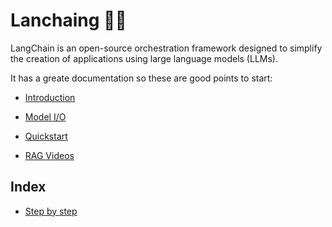 # Lanchaing 🦜🔗

LangChain is an open-source orchestration framework designed to simplify the creation of applications using large language models (LLMs).

It has a greate documentation so these are good points to start:

- [Introduction](https://python.langchain.com/docs/get_started/introduction)

- [Model I/O](https://python.langchain.com/docs/modules/model_io/)

- [Quickstart](https://python.langchain.com/docs/get_started/quickstart)

- [RAG Videos](https://www.youtube.com/watch?v=wd7TZ4w1mSw&list=PLfaIDFEXuae2LXbO1_PKyVJiQ23ZztA0x&pp=iAQB)


## Index

- [Step by step](step_by_step.ipynb)
